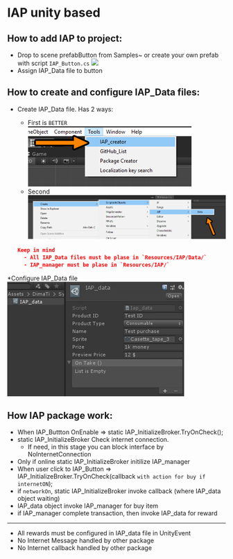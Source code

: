 # IAP unity based


## How to add IAP to project:
* Drop to scene prefabButton from Samples~ or create your own prefab with script `IAP_Button.cs`
![](ReadmeFiles~/IAP_button.PNG)
* Assign IAP_Data file to button

## How to create and configure IAP_Data files:
* Create IAP_Data file. Has 2 ways:
  - First is `BETTER` ![](Documents~/IAP_ToolsPopup.PNG)
  - Second ![](Documents~/IAP_dataCreationPopup.PNG)
  
  ```json
  Keep in mind
    - All IAP_Data files must be plase in `Resources/IAP/Data/`
    - IAP_manager must be plase in `Resources/IAP/`
  ```
*Configure IAP_Data file
![](Documents~/IAP_dataObject.PNG)

## How IAP package work:

* When IAP_Buttton OnEnable => static IAP_InitializeBroker.TryOnCheck();
* static IAP_InitializeBroker Check internet connection.
  - If need, in this stage you can block interface by NoInternetConnection
* Only if online static IAP_InitializeBroker initilize IAP_manager
* When user click to IAP_Button =>  IAP_InitializeBroker.TryOnCheck(callback `with action for buy if internetON`);
* if `networkOn`, static IAP_InitializeBroker invoke callback (where IAP_data object waiting)
* IAP_data object invoke IAP_manager for buy item
* if IAP_manager complete transaction, then invoke IAP_data for reward

----
* All rewards must be configured in IAP_data file in UnityEvent
* No Internet Message handled by other package
* No Internet callback handled by other package
